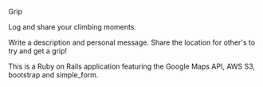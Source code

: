 Grip

Log and share your climbing moments. 

Write a description and personal message.
Share the location for other's to try and 
get a grip!

This is a Ruby on Rails application featuring 
the Google Maps API, AWS S3, bootstrap and simple_form.
